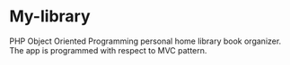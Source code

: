My-library
==========
PHP Object Oriented Programming personal home library book organizer.
The app is programmed with respect to MVC pattern.
